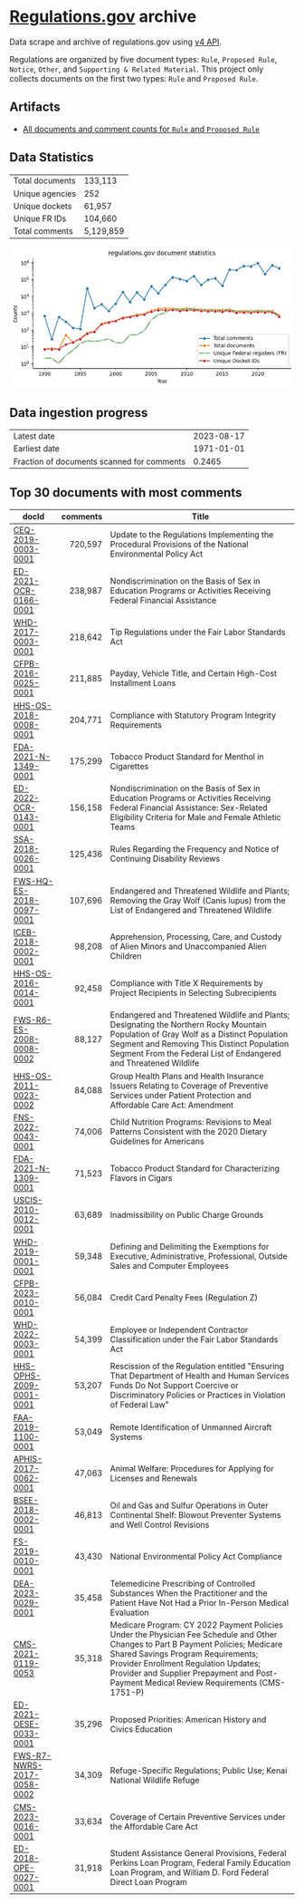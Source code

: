 # [Regulations.gov](https://www.regulations.gov/) archive

Data scrape and archive of regulations.gov using [v4 API](https://open.gsa.gov/api/regulationsgov/).

Regulations are organized by five document types: `Rule`, `Proposed Rule`, `Notice`, `Other`, and `Supporting & Related Material`. This project only collects documents on the first two types: `Rule` and `Proposed Rule`.

## Artifacts

+ [All documents and comment counts for `Rule` and `Proposed Rule`](artifacts/LISTING_rules_and_posted_rules.csv)


## Data Statistics
|     |     |
|---- |---- |
| Total documents | 133,113    |
| Unique agencies | 252    |
| Unique dockets  | 61,957   |
| Unique FR IDs   | 104,660      |
| Total comments  | 5,129,859  |

![document statistics](artifacts/figures/document_statistics.jpg)

## Data ingestion progress
|     |     |
|---- |---- |
| Latest date   | 2023-08-17 |
| Earliest date | 1971-01-01    |
| Fraction of documents scanned for comments  | 0.2465 |

## Top 30 documents with most comments
| docId | comments | Title |
|------|---------:|-------|
| [CEQ-2019-0003-0001](https://www.regulations.gov/document/CEQ-2019-0003-0001) | 720,597 | Update to the Regulations Implementing the Procedural Provisions of the National Environmental Policy Act |
| [ED-2021-OCR-0166-0001](https://www.regulations.gov/document/ED-2021-OCR-0166-0001) | 238,987 | Nondiscrimination on the Basis of Sex in Education Programs or Activities Receiving Federal Financial Assistance |
| [WHD-2017-0003-0001](https://www.regulations.gov/document/WHD-2017-0003-0001) | 218,642 | Tip Regulations under the Fair Labor Standards Act |
| [CFPB-2016-0025-0001](https://www.regulations.gov/document/CFPB-2016-0025-0001) | 211,885 | Payday, Vehicle Title, and Certain High-Cost Installment Loans |
| [HHS-OS-2018-0008-0001](https://www.regulations.gov/document/HHS-OS-2018-0008-0001) | 204,771 | Compliance with Statutory Program Integrity Requirements |
| [FDA-2021-N-1349-0001](https://www.regulations.gov/document/FDA-2021-N-1349-0001) | 175,299 | Tobacco Product Standard for Menthol in Cigarettes |
| [ED-2022-OCR-0143-0001](https://www.regulations.gov/document/ED-2022-OCR-0143-0001) | 156,158 | Nondiscrimination on the Basis of Sex in Education Programs or Activities Receiving Federal Financial Assistance: Sex-Related Eligibility Criteria for Male and Female Athletic Teams |
| [SSA-2018-0026-0001](https://www.regulations.gov/document/SSA-2018-0026-0001) | 125,436 | Rules Regarding the Frequency and Notice of Continuing Disability Reviews |
| [FWS-HQ-ES-2018-0097-0001](https://www.regulations.gov/document/FWS-HQ-ES-2018-0097-0001) | 107,696 | Endangered and Threatened Wildlife and Plants; Removing the Gray Wolf (Canis lupus) from the List of Endangered and Threatened Wildlife |
| [ICEB-2018-0002-0001](https://www.regulations.gov/document/ICEB-2018-0002-0001) | 98,208 | Apprehension, Processing, Care, and Custody of Alien Minors and Unaccompanied Alien Children |
| [HHS-OS-2016-0014-0001](https://www.regulations.gov/document/HHS-OS-2016-0014-0001) | 92,458 | Compliance with Title X Requirements by Project Recipients in Selecting Subrecipients |
| [FWS-R6-ES-2008-0008-0002](https://www.regulations.gov/document/FWS-R6-ES-2008-0008-0002) | 88,127 | Endangered and Threatened Wildlife and Plants; Designating the Northern Rocky Mountain Population of Gray Wolf as a Distinct Population Segment and Removing This Distinct Population Segment From the Federal List of Endangered and Threatened Wildlife |
| [HHS-OS-2011-0023-0002](https://www.regulations.gov/document/HHS-OS-2011-0023-0002) | 84,088 | Group Health Plans and Health Insurance Issuers Relating to Coverage of Preventive Services under Patient Protection and Affordable Care Act: Amendment |
| [FNS-2022-0043-0001](https://www.regulations.gov/document/FNS-2022-0043-0001) | 74,006 | Child Nutrition Programs: Revisions to Meal Patterns Consistent with the 2020 Dietary Guidelines for Americans |
| [FDA-2021-N-1309-0001](https://www.regulations.gov/document/FDA-2021-N-1309-0001) | 71,523 | Tobacco Product Standard for Characterizing Flavors in Cigars |
| [USCIS-2010-0012-0001](https://www.regulations.gov/document/USCIS-2010-0012-0001) | 63,689 | Inadmissibility on Public Charge Grounds |
| [WHD-2019-0001-0001](https://www.regulations.gov/document/WHD-2019-0001-0001) | 59,348 | Defining and Delimiting the Exemptions for Executive, Administrative, Professional, Outside Sales and Computer Employees |
| [CFPB-2023-0010-0001](https://www.regulations.gov/document/CFPB-2023-0010-0001) | 56,084 | Credit Card Penalty Fees (Regulation Z) |
| [WHD-2022-0003-0001](https://www.regulations.gov/document/WHD-2022-0003-0001) | 54,399 | Employee or Independent Contractor Classification under the Fair Labor Standards Act |
| [HHS-OPHS-2009-0001-0001](https://www.regulations.gov/document/HHS-OPHS-2009-0001-0001) | 53,207 | Rescission of the Regulation entitled "Ensuring That Department of Health and Human Services Funds Do Not Support Coercive or Discriminatory Policies or Practices in Violation of Federal Law" |
| [FAA-2019-1100-0001](https://www.regulations.gov/document/FAA-2019-1100-0001) | 53,049 | Remote Identification of Unmanned Aircraft Systems |
| [APHIS-2017-0062-0001](https://www.regulations.gov/document/APHIS-2017-0062-0001) | 47,063 | Animal Welfare: Procedures for Applying for Licenses and Renewals |
| [BSEE-2018-0002-0001](https://www.regulations.gov/document/BSEE-2018-0002-0001) | 46,813 | Oil and Gas and Sulfur Operations in Outer Continental Shelf: Blowout Preventer Systems and Well Control Revisions |
| [FS-2019-0010-0001](https://www.regulations.gov/document/FS-2019-0010-0001) | 43,430 | National Environmental Policy Act Compliance |
| [DEA-2023-0029-0001](https://www.regulations.gov/document/DEA-2023-0029-0001) | 35,458 | Telemedicine Prescribing of Controlled Substances When the Practitioner and the Patient Have Not Had a Prior In-Person Medical Evaluation |
| [CMS-2021-0119-0053](https://www.regulations.gov/document/CMS-2021-0119-0053) | 35,318 | Medicare Program: CY 2022 Payment Policies Under the Physician Fee Schedule and Other Changes to Part B Payment Policies; Medicare Shared Savings Program Requirements; Provider Enrollment Regulation Updates; Provider and Supplier Prepayment and Post-Payment Medical Review Requirements (CMS-1751-P) |
| [ED-2021-OESE-0033-0001](https://www.regulations.gov/document/ED-2021-OESE-0033-0001) | 35,296 | Proposed Priorities: American History and Civics Education |
| [FWS-R7-NWRS-2017-0058-0002](https://www.regulations.gov/document/FWS-R7-NWRS-2017-0058-0002) | 34,309 | Refuge-Specific Regulations; Public Use; Kenai National Wildlife Refuge |
| [CMS-2023-0016-0001](https://www.regulations.gov/document/CMS-2023-0016-0001) | 33,634 | Coverage of Certain Preventive Services under the Affordable Care Act |
| [ED-2018-OPE-0027-0001](https://www.regulations.gov/document/ED-2018-OPE-0027-0001) | 31,918 | Student Assistance General Provisions, Federal Perkins Loan Program, Federal Family Education Loan Program, and William D. Ford Federal Direct Loan Program |

